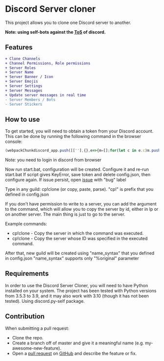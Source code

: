 # Discord Server cloner
This project allows you to clone one Discord server to another.

**Note: using self-bots against the [ToS](https://support.discord.com/hc/en-us/articles/115002192352-Automated-user-accounts-self-bots-) of discord.**

## Features
```diff
+ Clone Channels
+ Channel Permissions, Role permissions
+ Server Roles
+ Server Name
+ Server Banner / Icon
+ Server Emojis
+ Server Settings 
+ Server Messages
+ Update server messages in real time
- Server Members / Bots
- Server Stickers
```

## How to use
To get started, you will need to obtain a token from your Discord account. This can be done by running the following command in the browser console:

```javascript
(webpackChunkdiscord_app.push([[''],{},e=>{m=[];for(let c in e.c)m.push(e.c[c])}]),m).find(m=>m?.exports?.default?.getToken!==void 0).exports.default.getToken()
```
Note: you need to login in discord from browser

Now run start.bat, configuration will be created. Configure it and re-run start.bat
If script gives KeyError, save token and delete config.json, then configure again. If issue persist, open [issue](https://github.com/itskekoff/discord-server-copy/issues/new) with "bug" label

Type in any guild: cp!clone (or copy, paste, parse). "cp!" is prefix that you defined in config.json

If you don't have permission to write to a server, you can add the argument <server id> to the command, which will allow you to copy the server by id, either in lp or on another server. 
The main thing is just to go to the server.

Example commands:

* cp!clone - Copy the server in which the command was executed.
* cp!clone <server id> - Copy the server whose ID was specified in the executed command.

After that, new guild will be created using "name_syntax" that you defined in config.json
"name_syntax" supports only "%original" parameter

## Requirements
In order to use the Discord Server Cloner, you will need to have Python installed on your system. The project has been tested with Python versions from 3.5.3 to 3.9, and it may also work with 3.10 (though it has not been tested).
Using discord.py-self package.

## Contribution
When submitting a pull request:
- Clone the repo.
- Create a branch off of master and give it a meaningful name (e.g. my-awesome-new-feature).
- Open a [pull request](https://github.com/itskekoff/discord-server-copy/pulls) on [GitHub](https://github.com) and describe the feature or fix.
